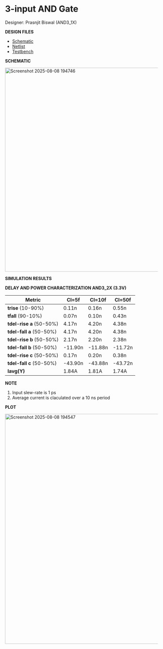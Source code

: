 # 3-input AND Gate

Designer: Prasnjit Biswal (AND3_1X)


**DESIGN FILES**

- [Schematic](./gf180mcu_osu_sc_gp12t3v3_and3_1.sch)
- [Netlist](./gf180mcu_osu_sc_gp12t3v3_and3_1.spice)
- [Testbench](../../../../tb_digital/tb_and3_12t/TBgf180mcu_osu_sc_gp12t3v3_and3_1.spice)

**SCHEMATIC**

<img width="874" height="672" alt="Screenshot 2025-08-08 194746" src="https://github.com/user-attachments/assets/94e043e2-6479-4ac9-8308-ed1ff2a76ba1" />


**SIMULATION RESULTS**

**DELAY AND POWER CHARACTERIZATION AND3_2X (3.3V)**

| Metric | Cl=5f | Cl=10f | Cl=50f |
|--------|-------|--------|--------|
| **trise** (10-90%)| 0.11n | 0.16n | 0.55n |
| **tfall** (90-10%) | 0.07n | 0.10n | 0.43n |
| **tdel-rise a** (50-50%) | 4.17n | 4.20n | 4.38n |
| **tdel-fall a** (50-50%) | 4.17n | 4.20n | 4.38n |
| **tdel-rise b** (50-50%) | 2.17n | 2.20n | 2.38n |
| **tdel-fall b** (50-50%) | -11.90n | -11.88n | -11.72n |
| **tdel-rise c** (50-50%) | 0.17n | 0.20n | 0.38n |
| **tdel-fall c** (50-50%) | -43.90n | -43.88n | -43.72n |
| **Iavg(Y)** | 1.84A | 1.81A | 1.74A |

**NOTE** 
1) Input slew-rate is 1 ps   
2) Average current is claculated over a 10 ns period

**PLOT**

<img width="894" height="758" alt="Screenshot 2025-08-08 194547" src="https://github.com/user-attachments/assets/3f9085f5-b134-435d-a69f-3c07f18e55cf" />



